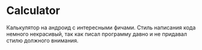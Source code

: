 # Calculator
Калькулятор на андроид с интересными фичами.
Стиль написания кода немного некрасивый, так как писал программу давно и не придавал стилю должного внимания.
